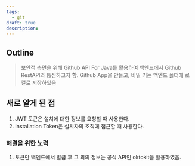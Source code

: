 ```yaml
---
tags:
  - git
draft: true
description:
---
```

## Outline
> 보안적 측면을 위해 Github API For Java를 활용하여 백엔드에서 Github RestAPI와 통신하고자 함.
> Github App을 만들고, 비밀 키는 백엔드 폴더에 로컬로 저장하였음
> 


## 새로 알게 된 점
1. JWT 토큰은 설치에 대한 정보를 요청할 때 사용한다.
2. Installation Token은 설치자의 조직에 접근할 때 사용한다.

### 해결을 위한 노력
1. 토큰만 백엔드에서 발급 후 그 외의 정보는 공식 API인 oktokit을 활용하였음.